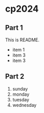 # cp2024

## Part 1
This is README.
- item 1
- item 3
- item 3

## Part 2
1. sunday
1. monday
1. tuesday
1. wednesday
